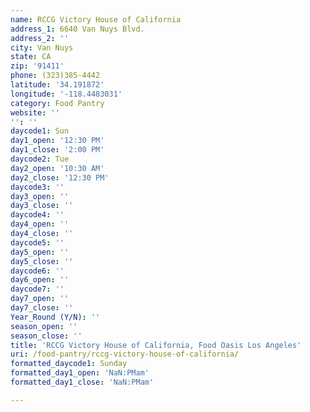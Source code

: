 ```yaml
---
name: RCCG Victory House of California
address_1: 6640 Van Nuys Blvd.
address_2: ''
city: Van Nuys
state: CA
zip: '91411'
phone: (323)385-4442
latitude: '34.191872'
longitude: '-118.4483031'
category: Food Pantry
website: ''
'': ''
daycode1: Sun
day1_open: '12:30 PM'
day1_close: '2:00 PM'
daycode2: Tue
day2_open: '10:30 AM'
day2_close: '12:30 PM'
daycode3: ''
day3_open: ''
day3_close: ''
daycode4: ''
day4_open: ''
day4_close: ''
daycode5: ''
day5_open: ''
day5_close: ''
daycode6: ''
day6_open: ''
daycode7: ''
day7_open: ''
day7_close: ''
Year_Round (Y/N): ''
season_open: ''
season_close: ''
title: 'RCCG Victory House of California, Food Oasis Los Angeles'
uri: /food-pantry/rccg-victory-house-of-california/
formatted_daycode1: Sunday
formatted_day1_open: 'NaN:PMam'
formatted_day1_close: 'NaN:PMam'

---
```

